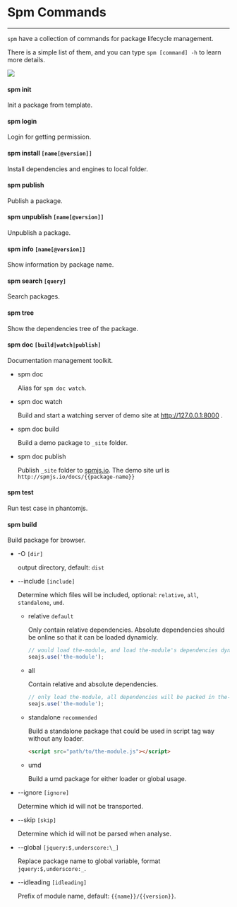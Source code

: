# Spm Commands

---

`spm` have a collection of commands for package lifecycle management.

There is a simple list of them, and you can type `spm [command] -h` to learn more details.

![](https://t.alipayobjects.com/images/T1Rj8cXhl5XXXXXXXX.png)

#### spm init
Init a package from template.

#### spm login
Login for getting permission.

#### spm install `[name[@version]]`
Install dependencies and engines to local folder.

#### spm publish
Publish a package.

#### spm unpublish `[name[@version]]`
Unpublish a package.

#### spm info `[name[@version]]`
Show information by package name.

#### spm search `[query]`
Search packages.

#### spm tree
Show the dependencies tree of the package.

#### spm doc `[build|watch|publish]`
Documentation management toolkit.

* spm doc

  Alias for `spm doc watch`.

* spm doc watch

  Build and start a watching server of demo site at http://127.0.0.1:8000 .

* spm doc build

  Build a demo package to `_site` folder.

* spm doc publish

  Publish `_site` folder to [spmjs.io](http://spmjs.io/). The demo site url is `http://spmjs.io/docs/{{package-name}}`

#### spm test

Run test case in phantomjs.

#### spm build

Build package for browser.

* -O `[dir]`

  output directory, default: `dist`

* --include `[include]`

  Determine which files will be included, optional: `relative`, `all`, `standalone`, `umd`.

  - relative `default`

    Only contain relative dependencies. Absolute dependencies should be online so that it can be loaded dynamicly.
    ```js
    // would load the-module, and load the-module's dependencies dynamicly.
    seajs.use('the-module');
    ```
  - all

    Contain relative and absolute dependencies.
    ```js
    // only load the-module, all dependencies will be packed in the-module.js.
    seajs.use('the-module');
    ```
  - standalone `recommended`

    Build a standalone package that could be used in script tag way without any loader.
    ```html
    <script src="path/to/the-module.js"></script>
    ```

  - umd

    Build a umd package for either loader or global usage.


* --ignore `[ignore]`

  Determine which id will not be transported.

* --skip `[skip]`

  Determine which id will not be parsed when analyse.

* --global `[jquery:$,underscore:\_]`

  Replace package name to global variable, format `jquery:$,underscore:_`.

* --idleading `[idleading]`

  Prefix of module name, default: `{{name}}/{{version}}`.
